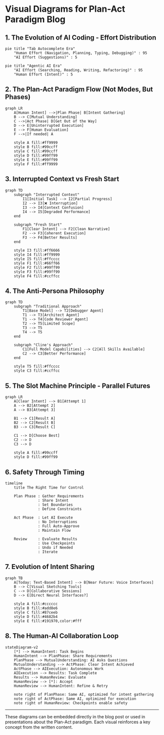 # Visual Diagrams for Plan-Act Paradigm Blog

## 1. The Evolution of AI Coding - Effort Distribution

```mermaid
pie title "Tab Autocomplete Era"
    "Human Effort (Navigation, Planning, Typing, Debugging)" : 95
    "AI Effort (Suggestions)" : 5
```

```mermaid
pie title "Agentic AI Era"
    "AI Effort (Searching, Reading, Writing, Refactoring)" : 95
    "Human Effort (Intent)" : 5
```

## 2. The Plan-Act Paradigm Flow (Not Modes, But Phases)

```mermaid
graph LR
    A[Human Intent] -->|Plan Phase| B[Intent Gathering]
    B --> C[Mutual Understanding]
    C -->|Act Phase| D[Get Out of the Way]
    D --> E[Uninterrupted Execution]
    E --> F[Human Evaluation]
    F -->|If needed| A
    
    style A fill:#ff9999
    style B fill:#99ccff
    style C fill:#99ccff
    style D fill:#99ff99
    style E fill:#99ff99
    style F fill:#ff9999
```

## 3. Interrupted Context vs Fresh Start

```mermaid
graph TD
    subgraph "Interrupted Context"
        I1[Initial Task] --> I2[Partial Progress]
        I2 --> I3[❌ Interruption]
        I3 --> I4[Context Confusion]
        I4 --> I5[Degraded Performance]
    end
    
    subgraph "Fresh Start"
        F1[Clear Intent] --> F2[Clean Narrative]
        F2 --> F3[Coherent Execution]
        F3 --> F4[Better Results]
    end
    
    style I3 fill:#ff6666
    style I4 fill:#ff9999
    style I5 fill:#ffcccc
    style F1 fill:#66ff66
    style F2 fill:#99ff99
    style F3 fill:#99ff99
    style F4 fill:#ccffcc
```

## 4. The Anti-Persona Philosophy

```mermaid
graph TD
    subgraph "Traditional Approach"
        T1[Base Model] --> T2[Debugger Agent]
        T1 --> T3[Architect Agent]
        T1 --> T4[Code Reviewer Agent]
        T2 --> T5[Limited Scope]
        T3 --> T5
        T4 --> T5
    end
    
    subgraph "Cline's Approach"
        C1[Full Model Capabilities] --> C2[All Skills Available]
        C2 --> C3[Better Performance]
    end
    
    style T5 fill:#ffcccc
    style C3 fill:#ccffcc
```

## 5. The Slot Machine Principle - Parallel Futures

```mermaid
graph LR
    A[Clear Intent] --> B1[Attempt 1]
    A --> B2[Attempt 2]
    A --> B3[Attempt 3]
    
    B1 --> C1[Result A]
    B2 --> C2[Result B]
    B3 --> C3[Result C]
    
    C1 --> D[Choose Best]
    C2 --> D
    C3 --> D
    
    style A fill:#99ccff
    style D fill:#99ff99
```

## 6. Safety Through Timing

```mermaid
timeline
    title The Right Time for Control
    
    Plan Phase : Gather Requirements
               : Share Intent
               : Set Boundaries
               : Define Constraints
    
    Act Phase  : Let AI Execute
               : No Interruptions
               : Full Auto-Approve
               : Maintain Flow
    
    Review     : Evaluate Results
               : Use Checkpoints
               : Undo if Needed
               : Iterate
```

## 7. Evolution of Intent Sharing

```mermaid
graph TB
    A[Today: Text-Based Intent] --> B[Near Future: Voice Interfaces]
    B --> C[Visual Sketching Tools]
    C --> D[Collaborative Sessions]
    D --> E[Direct Neural Interfaces?]
    
    style A fill:#cccccc
    style B fill:#add8e6
    style C fill:#87ceeb
    style D fill:#4682b4
    style E fill:#191970,color:#fff
```

## 8. The Human-AI Collaboration Loop

```mermaid
stateDiagram-v2
    [*] --> HumanIntent: Task Begins
    HumanIntent --> PlanPhase: Share Requirements
    PlanPhase --> MutualUnderstanding: AI Asks Questions
    MutualUnderstanding --> ActPhase: Clear Intent Achieved
    ActPhase --> AIExecution: Autonomous Work
    AIExecution --> Results: Task Complete
    Results --> HumanReview: Evaluate
    HumanReview --> [*]: Accept
    HumanReview --> HumanIntent: Refine & Retry
    
    note right of PlanPhase: Same AI, optimized for intent gathering
    note right of ActPhase: Same AI, optimized for execution
    note right of HumanReview: Checkpoints enable safety
```

---

These diagrams can be embedded directly in the blog post or used in presentations about the Plan-Act paradigm. Each visual reinforces a key concept from the written content.
